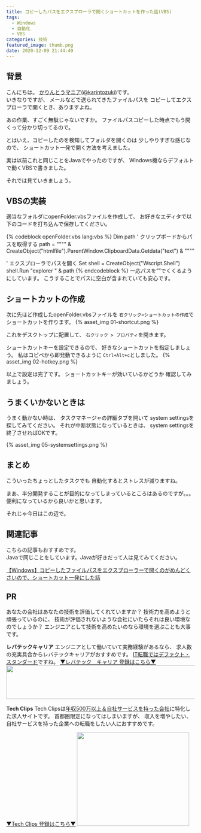 ```yaml
---
title: コピーしたパスをエクスプローラで開くショートカットを作った話(VBS)
tags:
  - Windows
  - 自動化
  - VBS
categories: 技術
featured_image: thumb.png
date: 2020-12-09 21:44:49
---
```



## 背景
こんにちは。 [かりんとうマニア(@karintozuki)](https://twitter.com/karintozuki)です。  
いきなりですが、
メールなどで送られてきたファイルパスを
コピーしてエクスプローラで開くとき、ありますよね。
<!-- more -->

あの作業、すごく無駄じゃないですか。
ファイルパスコピーした時点でもう開くって分かり切ってるので。

とはいえ、コピーしたのを検知してフォルダを開くのは
少しやりすぎな感じなので、
ショートカット一発で開く方法を考えました。

実は以前これと同じことをJavaでやったのですが、
Windows機ならデフォルトで動くVBSで書きました。

それでは見ていきましょう。

## VBSの実装
適当なフォルダにopenFolder.vbsファイルを作成して、
お好きなエディタで以下のコードを打ち込んで保存してください。

{% codeblock openFolder.vbs lang:vbs %}
Dim path
' クリップボードからパスを取得する
path = """" & CreateObject("htmlfile").ParentWindow.ClipboardData.Getdata("text") & """"

' エクスプローラでパスを開く
Set shell = CreateObject("Wscript.Shell")
shell.Run "explorer " & path
{% endcodeblock %}
一応パスを””でくくるようにしています。
こうすることでパスに空白が含まれていても安心です。

## ショートカットの作成
次に先ほど作成したopenFolder.vbsファイルを
`右クリック>ショートカットの作成`でショートカットを作ります。
{% asset_img 01-shortcut.png %}

これをデスクトップに配置して、
`右クリック > プロパティ`を開きます。

ショートカットキーを設定できるので、
好きなショートカットを指定しましょう。
私はコピペから即発動できるように
`Ctrl+Alt+c`としました。
{% asset_img 02-hotkey.png %}

以上で設定は完了です。
ショートカットキーが効いているかどうか
確認してみましょう。

## うまくいかないときは
うまく動かない時は、
タスクマネージャの詳細タブを開いて
system settingsを探してみてください。
それが中断状態になっているときは、
system settingsを終了させればOKです。

{% asset_img 05-systemsettings.png %}
## まとめ
こういったちょっとしたタスクでも
自動化するとストレスが減りますね。

まあ、半分開発することが目的になってしまっているところはあるのですが。。。
便利になっているから良いかと思います。

それじゃ今日はこの辺で。

## 関連記事
こちらの記事もおすすめです。  
Javaで同じことをしています。Javaが好きだって人は見てみてください。

[【Windows】コピーしたファイルパスをエクスプローラーで開くのがめんどくさいので、ショートカット一発にした話](/2020/07/2020-0726-open-folder/)

## PR
あなたの会社はあなたの技術を評価してくれていますか？
技術力を高めようと頑張っているのに、
技術が評価されないような会社にいたらそれは良い環境なのでしょうか？
エンジニアとして技術を高めたいのなら環境を選ぶことも大事です。

**レバテックキャリア**
エンジニアとして働いていて実務経験があるなら、
求人数の充実具合からレバテックキャリアがおすすめです。
<u>IT転職ではデファクト・スタンダード</u>ですね。
[▼レバテック　キャリア 登録はこちら▼](https://px.a8.net/svt/ejp?a8mat=3H3JXF+8PRGKY+2JK4+ZRIB5 )
<a href="https://px.a8.net/svt/ejp?a8mat=3H3JXF+8PRGKY+2JK4+ZWFS1" rel="nofollow">
<img border="0" width="728" height="90" alt="" src="https://www22.a8.net/svt/bgt?aid=210117795527&wid=001&eno=01&mid=s00000011866006030000&mc=1"></a>
<img border="0" width="1" height="1" src="https://www13.a8.net/0.gif?a8mat=3H3JXF+8PRGKY+2JK4+ZWFS1" alt="">

**Tech Clips**
Tech Clipsは<u>年収500万以上＆自社サービスを持った会社</u>に特化した求人サイトです。
首都圏限定になってはしまいますが、
収入を増やしたい、自社サービスを持った企業への転職をしたい人におすすめです。

[▼Tech Clips 登録はこちら▼](https://px.a8.net/svt/ejp?a8mat=3H3JXF+DE94S2+3SWM+61Z81)
<a href="https://px.a8.net/svt/ejp?a8mat=3H3JXF+DE94S2+3SWM+61Z81" rel="nofollow">
<img border="0" width="300" height="250" alt="" src="https://www20.a8.net/svt/bgt?aid=210117795810&wid=001&eno=01&mid=s00000017743001017000&mc=1"></a>
<img border="0" width="1" height="1" src="https://www12.a8.net/0.gif?a8mat=3H3JXF+DE94S2+3SWM+61Z81" alt="">
